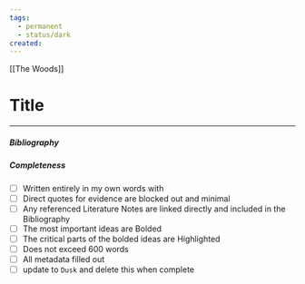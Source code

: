 ```yaml
---
tags:
  - permanent
  - status/dark
created:
---
```

[[The Woods]]
# Title

---
##### Bibliography

##### Completeness

- [ ] Written entirely in my own words with
- [ ] Direct quotes for evidence are blocked out and minimal
- [ ] Any referenced Literature Notes are linked directly and included in the Bibliography
- [ ] The most important ideas are Bolded
- [ ] The critical parts of the bolded ideas are Highlighted
- [ ] Does not exceed 600 words
- [ ] All metadata filled out
- [ ] update to `Dusk` and delete this when complete